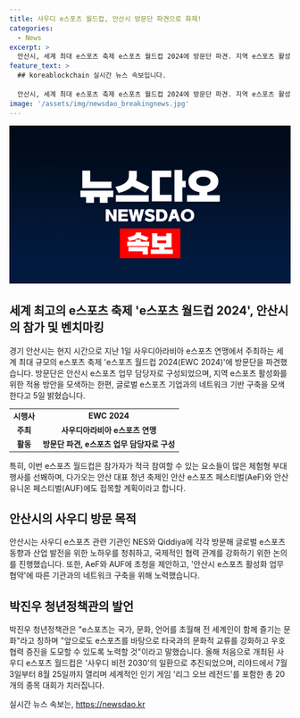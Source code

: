 ```yaml
---
title: 사우디 e스포츠 월드컵, 안산시 방문단 파견으로 화제!
categories:
  - News
excerpt: >
  안산시, 세계 최대 e스포츠 축제 e스포츠 월드컵 2024에 방문단 파견. 지역 e스포츠 활성화와 글로벌 기업 네트워크 모색. 이번 축제는 안산 대표 청년 축제에도 영향을 미치며, 사우디 아라비아와의 협력 관계 강화를 위한 노력도 기울였음. 박진우 청년정책관은 e스포츠를 통해 문화적 교류와 국제 협력 촉진을 다짐했으며, 사우디의 경제 다각화와 관광 부문 성장을 위한 사우디 비전 2030의 일환으로 추진된 이번 월드컵에 참여.
feature_text: >
  ## koreablockchain 실시간 뉴스 속보입니다.

  안산시, 세계 최대 e스포츠 축제 e스포츠 월드컵 2024에 방문단 파견. 지역 e스포츠 활성화와 글로벌 기업 네트워크 모색. 이번 축제는 안산 대표 청년 축제에도 영향을 미치며, 사우디 아라비아와의 협력 관계 강화를 위한 노력도 기울였음. 박진우 청년정책관은 e스포츠를 통해 문화적 교류와 국제 협력 촉진을 다짐했으며, 사우디의 경제 다각화와 관광 부문 성장을 위한 사우디 비전 2030의 일환으로 추진된 이번 월드컵에 참여.
image: '/assets/img/newsdao_breakingnews.jpg'
---
```


<p><img src="/assets/img/newsdao_breakingnews.jpg" alt="koreablockchain 속보" /></p>

<h2 data-ke-size="size26">세계 최고의 e스포츠 축제 'e스포츠 월드컵 2024', 안산시의 참가 및 벤치마킹</h2>

<p data-ke-size="size16">경기 안산시는 현지 시간으로 지난 1일 사우디아라비아 e스포츠 연맹에서 주최하는 세계 최대 규모의 e스포츠 축제 'e스포츠 월드컵 2024(EWC 2024)'에 방문단을 파견했습니다. 방문단은 안산시 e스포츠 업무 담당자로 구성되었으며, 지역 e스포츠 활성화를 위한 적용 방안을 모색하는 한편, 글로벌 e스포츠 기업과의 네트워크 기반 구축을 모색한다고 5일 밝혔습니다.</p>

<table>
  <tr>
    <td style="text-align: center; height: 17px;"><b>시행사</b></td>
    <td style="text-align: center; height: 17px;"><b>EWC 2024</b></td>
  </tr>
  <tr>
    <td style="text-align: center; height: 17px;"><b>주최</b></td>
    <td style="text-align: center; height: 17px;"><b>사우디아라비아 e스포츠 연맹</b></td>
  </tr>
  <tr>
    <td style="text-align: center; height: 17px;"><b>활동</b></td>
    <td style="text-align: center; height: 17px;"><b>방문단 파견, e스포츠 업무 담당자로 구성</b></td>
  </tr>
</table>

<p data-ke-size="size16">특히, 이번 e스포츠 월드컵은 참가자가 적극 참여할 수 있는 요소들이 많은 체험형 부대행사를 선봬하며, 다가오는 안산 대표 청년 축제인 안산 e스포츠 페스티벌(AeF)와 안산 유니온 페스티벌(AUF)에도 접목할 계획이라고 합니다.</p>

<h2 data-ke-size="size26">안산시의 사우디 방문 목적</h2>

<p data-ke-size="size16">안산시는 사우디 e스포츠 관련 기관인 NES와 Qiddiya에 각각 방문해 글로벌 e스포츠 동향과 산업 발전을 위한 노하우를 청취하고, 국제적인 협력 관계를 강화하기 위한 논의를 진행했습니다. 또한, AeF와 AUF에 초청을 제안하고, '안산시 e스포츠 활성화 업무 협약'에 따른 기관과의 네트워크 구축을 위해 노력했습니다.</p>

<h2 data-ke-size="size26">박진우 청년정책관의 발언</h2>

<p data-ke-size="size16">박진우 청년정책관은 "e스포츠는 국가, 문화, 언어를 초월해 전 세계인이 함께 즐기는 문화"라고 칭하며 "앞으로도 e스포츠를 바탕으로 타국과의 문화적 교류를 강화하고 우호 협력 증진을 도모할 수 있도록 노력할 것"이라고 말했습니다. 올해 처음으로 개최된 사우디 e스포츠 월드컵은 '사우디 비전 2030'의 일환으로 추진되었으며, 리야드에서 7월 3일부터 8월 25일까지 열리며 세계적인 인기 게임 '리그 오브 레전드'를 포함한 총 20개의 종목 대회가 치러집니다.</p>
실시간 뉴스 속보는, <a href="https://newsdao.kr" rel="dofollow">https://newsdao.kr</a>


